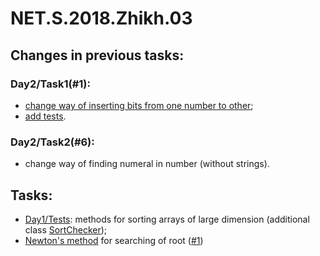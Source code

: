# NET.S.2018.Zhikh.03

## Changes in previous tasks:
### Day2/Task1(#1): 
- [change way of inserting bits from one number to other](https://github.com/Zhikh/NET.S.2018.Zhikh.02/blob/master/NET.S.2018.Zhikh.02/Logic.Task1/BitWorker.cs);
- [add tests](https://github.com/Zhikh/NET.S.2018.Zhikh.02/blob/master/NET.S.2018.Zhikh.02/Logic.Task1.Tests/BitWorkerTests.cs).

### Day2/Task2(#6):
- change way of finding numeral in number (without strings).

## Tasks:
- [Day1/Tests](https://github.com/Zhikh/NET.S.2018.Zhikh.01/tree/master/Logic.Tests): methods for sorting arrays of large dimension (additional class [SortChecker](https://github.com/Zhikh/NET.S.2018.Zhikh.01/blob/master/Logic.Tests/SortChecker.cs));
- [Newton's method](http://www.statisticshowto.com/tangent-line/) for searching of root ([#1](https://github.com/EPM-RD-NETLAB/.NET-Framework-modules/tree/master/M3.%20Creating%20types%20in%20C%23))
